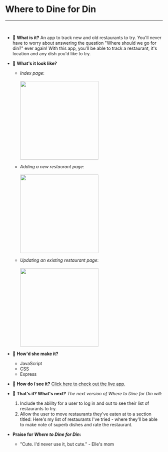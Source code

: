 # Where to Dine for Din 
---
<br />

- 🍴 **What is it?** An app to track new and old restaurants to try. You'll never have to worry about answering the question "Where should we go for din?" ever again! With this app, you'll be able to track a restaurant, it's location and any dish you'd like to try. 

- 💭 **What's it look like?**

    - *Index page*: <br /><br /><img src="https://i.imgur.com/fl8UlHc.png" width="250"> 

    - *Adding a new restaurant page*: <br /><br /><img src="https://i.imgur.com/EE1b3e7.png" width="250"> 

    - *Updating an existing restaurant page*: <br /><br /><img src="https://i.imgur.com/DhGFyox.png" width="250">


- 🤨 **How'd she make it?**
    - JavaScript
    - CSS
    - Express

- 👀 **How do *I* see it?** [Click here to check out the live app.](https://where-to-dine-for-din.herokuapp.com/)

- 🧊 **That's it? What's next?** *The next version of Where to Dine for Din will:*
    1. Include the ability for a user to log in and out to see their list of restaurants to try.
    2. Allow the user to move restaurants they've eaten at to a section titled: Here's my list of restaurants I've tried - where they'll be able to make note of superb dishes and rate the restaurant.

- **Praise for *Where to Dine for Din*:**
    - "Cute. I'd never use it, but cute." - Elle's mom
